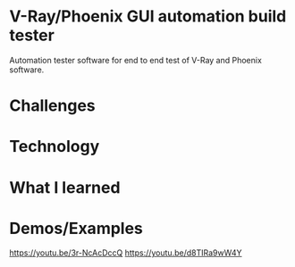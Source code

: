 # V-Ray/Phoenix GUI automation build tester
Automation tester software for end to end test of V-Ray and Phoenix software.


# Challenges

# Technology

# What I learned

# Demos/Examples
https://youtu.be/3r-NcAcDccQ
https://youtu.be/d8TIRa9wW4Y

